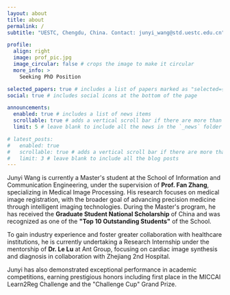 ```yaml
---
layout: about
title: about
permalink: /
subtitle: "UESTC, Chengdu, China. Contact: junyi_wang@std.uestc.edu.cn"

profile:
  align: right
  image: prof_pic.jpg
  image_circular: false # crops the image to make it circular
  more_info: >
    Seeking PhD Position

selected_papers: true # includes a list of papers marked as "selected={true}"
social: true # includes social icons at the bottom of the page

announcements:
  enabled: true # includes a list of news items
  scrollable: true # adds a vertical scroll bar if there are more than 3 news items
  limit: 5 # leave blank to include all the news in the `_news` folder

# latest_posts:
#   enabled: true
#   scrollable: true # adds a vertical scroll bar if there are more than 3 new posts items
#   limit: 3 # leave blank to include all the blog posts
---
```


Junyi Wang is currently a Master's student at the School of Information and Communication Engineering, under the supervision of **Prof. Fan Zhang**, specializing in Medical Image Processing. His  research focuses on medical image registration, with the broader goal of advancing precision medicine through intelligent imaging technologies. During the Master's program, he has received the **Graduate Student National Scholarship** of China and was recognized as one of the **"Top 10 Outstanding Students"** of the School.

To gain industry experience and foster greater collaboration with healthcare institutions, he is currently undertaking a Research Internship under the mentorship of **Dr. Le Lu** at Ant Group, focusing on cardiac image synthesis and diagnosis in collaboration with Zhejiang 2nd Hospital.

Junyi has also demonstrated exceptional performance in academic competitions, earning prestigious honors including first place in the MICCAI Learn2Reg Challenge and the "Challenge Cup" Grand Prize.
